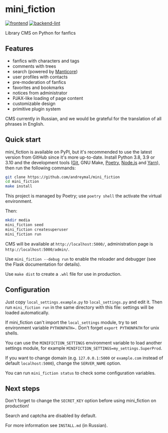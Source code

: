 # mini_fiction

[![frontend](https://github.com/andreymal/mini_fiction/actions/workflows/frontend-workflow.yml/badge.svg)](https://github.com/andreymal/mini_fiction/actions/workflows/frontend-workflow.yml)
[![backend-lint](https://github.com/andreymal/mini_fiction/actions/workflows/backend-lint.yml/badge.svg)](https://github.com/andreymal/mini_fiction/actions/workflows/backend-lint.yml)

Library CMS on Python for fanfics

## Features

* fanfics with characters and tags
* comments with trees
* search (powered by [Manticore])
* user profiles with contacts
* pre-moderation of fanfics
* favorites and bookmarks
* notices from administrator
* PJAX-like loading of page content
* customizable design
* primitive plugin system

CMS currently in Russian, and we would be grateful for the translation of all phrases in English.

## Quick start

mini_fiction is available on PyPI, but it's recommended to use the latest version from GitHub since it's
more up-to-date. Install Python 3.8, 3.9 or 3.10 and the development tools ([Git], GNU Make, [Poetry],
[Node.js] and [Yarn]), then run the following commands:

```bash
git clone https://github.com/andreymal/mini_fiction
cd mini_fiction
make install
```

This project is managed by Poetry; use `poetry shell` the activate the virtual environment.

Then:

```bash
mkdir media
mini_fiction seed
mini_fiction createsuperuser
mini_fiction run
```

CMS will be available at `http://localhost:5000/`, administration page is `http://localhost:5000/admin/`.

Use `mini_fiction --debug run` to enable the reloader and debugger (see the Flask documentation for details).

Use `make dist` to create a `.whl` file for use in production.

## Configuration

Just copy `local_settings.example.py` to `local_settings.py` and edit it.
Then run `mini_fiction run` in the same directory with this file: settings will be loaded automatically.

If mini_fiction can't import the `local_settings` module, try to set environment variable `PYTHONPATH=.`
Don't forget `export PYTHONPATH` for unix shells.

You can use the `MINIFICTION_SETTINGS` environment variable to load another settings module, for example
`MINIFICTION_SETTINGS=my_settings.SuperProd`.

If you want to change domain (e.g. `127.0.0.1:5000` or `example.com` instead of default `localhost:5000`),
change the `SERVER_NAME` option.

You can run `mini_fiction status` to check some configuration variables.

## Next steps

Don't forget to change the `SECRET_KEY` option before using mini_fiction on production!

Search and captcha are disabled by default.

For more information see `INSTALL.md` (in Russian).

[Manticore]: https://manticoresearch.com/

[Git]: https://git-scm.com/

[Poetry]: https://python-poetry.org/

[Node.js]: https://nodejs.org/en

[Yarn]: https://yarnpkg.com/
